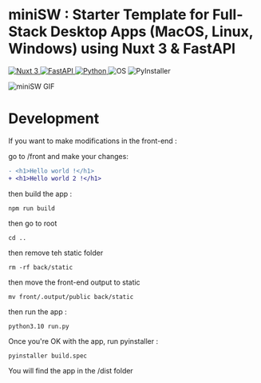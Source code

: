 # miniSW : Starter Template for Full-Stack Desktop Apps (MacOS, Linux, Windows) using Nuxt 3 & FastAPI


<p align="left">
  <a href="https://nuxt.com" target="_blank">
    <img src="https://img.shields.io/badge/Nuxt-3.x-00DC82?logo=nuxt.js&logoColor=white" alt="Nuxt 3" />
  </a>
  <a href="https://fastapi.tiangolo.com" target="_blank">
    <img src="https://img.shields.io/badge/FastAPI-0.110+-009688?logo=fastapi&logoColor=white" alt="FastAPI" />
  </a>
  <a href="https://www.python.org/" target="_blank">
    <img src="https://img.shields.io/badge/Python-3.10+-3776AB?logo=python&logoColor=white" alt="Python" />
  </a>
  <img src="https://img.shields.io/badge/OS-macOS%20|%20Linux%20|%20Windows-blue" alt="OS" />
  <img src="https://img.shields.io/badge/Bundled%20with-PyInstaller-yellow" alt="PyInstaller" />
</p>

![miniSW GIF](https://s14.gifyu.com/images/bxMCL.gif)


# Development

If you want to make modifications in the front-end :

go to /front and make your changes:

```diff
- <h1>Hello world !</h1>
+ <h1>Hello world 2 !</h1>
```

then build the app :

```
npm run build
```
then go to root

```
cd ..
```
then remove teh static folder
```
rm -rf back/static
```
then move the front-end output to static
```
mv front/.output/public back/static
```
then run the app :
```
python3.10 run.py
```

Once you're OK with the app, run pyinstaller :

```
pyinstaller build.spec
```

You will find the app in the /dist folder
